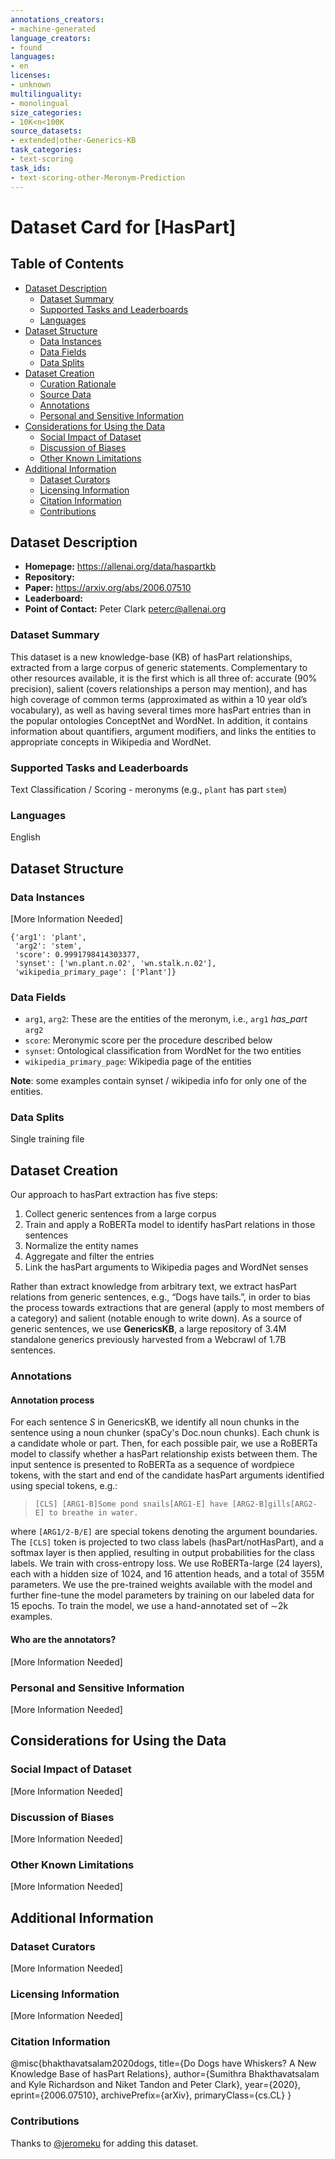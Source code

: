 ```yaml
---
annotations_creators:
- machine-generated
language_creators:
- found
languages:
- en
licenses:
- unknown
multilinguality:
- monolingual
size_categories:
- 10K<n<100K
source_datasets:
- extended|other-Generics-KB
task_categories:
- text-scoring
task_ids:
- text-scoring-other-Meronym-Prediction
---
```


# Dataset Card for [HasPart]

## Table of Contents
- [Dataset Description](#dataset-description)
  - [Dataset Summary](#dataset-summary)
  - [Supported Tasks and Leaderboards](#supported-tasks-and-leaderboards)
  - [Languages](#languages)
- [Dataset Structure](#dataset-structure)
  - [Data Instances](#data-instances)
  - [Data Fields](#data-fields)
  - [Data Splits](#data-splits)
- [Dataset Creation](#dataset-creation)
  - [Curation Rationale](#curation-rationale)
  - [Source Data](#source-data)
  - [Annotations](#annotations)
  - [Personal and Sensitive Information](#personal-and-sensitive-information)
- [Considerations for Using the Data](#considerations-for-using-the-data)
  - [Social Impact of Dataset](#social-impact-of-dataset)
  - [Discussion of Biases](#discussion-of-biases)
  - [Other Known Limitations](#other-known-limitations)
- [Additional Information](#additional-information)
  - [Dataset Curators](#dataset-curators)
  - [Licensing Information](#licensing-information)
  - [Citation Information](#citation-information)
  - [Contributions](#contributions)

## Dataset Description

- **Homepage:** https://allenai.org/data/haspartkb
- **Repository:**
- **Paper:** https://arxiv.org/abs/2006.07510
- **Leaderboard:**
- **Point of Contact:** Peter Clark <peterc@allenai.org>

### Dataset Summary

This dataset is a new knowledge-base (KB) of hasPart relationships, extracted from a large corpus of generic statements. Complementary to other resources available, it is the first which is all three of: accurate (90% precision), salient (covers relationships a person may mention), and has high coverage of common terms (approximated as within a 10 year old’s vocabulary), as well as having several times more hasPart entries than in the popular ontologies ConceptNet and WordNet. In addition, it contains information about quantifiers, argument modifiers, and links the entities to appropriate concepts in Wikipedia and WordNet.

### Supported Tasks and Leaderboards

Text Classification / Scoring - meronyms (e.g., `plant` has part `stem`)

### Languages

English

## Dataset Structure

### Data Instances

[More Information Needed]
```
{'arg1': 'plant',
 'arg2': 'stem',
 'score': 0.9991798414303377,
 'synset': ['wn.plant.n.02', 'wn.stalk.n.02'],
 'wikipedia_primary_page': ['Plant']}

```

### Data Fields

- `arg1`, `arg2`: These are the entities of the meronym, i.e., `arg1` _has\_part_ `arg2`
- `score`: Meronymic score per the procedure described below
- `synset`: Ontological classification from WordNet for the two entities
- `wikipedia_primary_page`: Wikipedia page of the entities

**Note**: some examples contain synset / wikipedia info for only one of the entities.

### Data Splits

Single training file

## Dataset Creation

Our approach to hasPart extraction has five steps:

1. Collect generic sentences from a large corpus
2. Train and apply a RoBERTa model to identify hasPart relations in those sentences
3. Normalize the entity names
4. Aggregate and filter the entries
5. Link the hasPart arguments to Wikipedia pages and WordNet senses

Rather than extract knowledge from arbitrary text, we extract hasPart relations from generic sentences, e.g., “Dogs have tails.”, in order to bias the process towards extractions that are general (apply to most members of a category) and salient (notable enough to write down). As a source of generic sentences, we use **GenericsKB**, a large repository of 3.4M standalone generics previously harvested from a Webcrawl of 1.7B sentences.

### Annotations

#### Annotation process

For each sentence _S_ in GenericsKB, we identify all noun chunks in the sentence using a noun chunker (spaCy's Doc.noun chunks). Each chunk is a candidate whole or part. Then, for each possible pair, we use a RoBERTa model to classify whether a hasPart relationship exists between them. The input sentence is presented to RoBERTa as a sequence of wordpiece tokens, with the start and end of the candidate hasPart arguments identified using special tokens, e.g.:

> `[CLS] [ARG1-B]Some pond snails[ARG1-E] have [ARG2-B]gills[ARG2-E] to
breathe in water.`

where `[ARG1/2-B/E]` are special tokens denoting the argument boundaries. The `[CLS]` token is projected to two class labels (hasPart/notHasPart), and a softmax layer is then applied, resulting in output probabilities for the class labels. We train with cross-entropy loss. We use RoBERTa-large (24 layers), each with a hidden size of 1024, and 16 attention heads, and a total of 355M parameters. We use the pre-trained weights available with the
model and further fine-tune the model parameters by training on our labeled data for 15 epochs. To train the model, we use a hand-annotated set of ∼2k examples.

#### Who are the annotators?

[More Information Needed]

### Personal and Sensitive Information

[More Information Needed]

## Considerations for Using the Data

### Social Impact of Dataset

[More Information Needed]

### Discussion of Biases

[More Information Needed]

### Other Known Limitations

[More Information Needed]

## Additional Information

### Dataset Curators

[More Information Needed]

### Licensing Information

[More Information Needed]

### Citation Information

@misc{bhakthavatsalam2020dogs,
      title={Do Dogs have Whiskers? A New Knowledge Base of hasPart Relations}, 
      author={Sumithra Bhakthavatsalam and Kyle Richardson and Niket Tandon and Peter Clark},
      year={2020},
      eprint={2006.07510},
      archivePrefix={arXiv},
      primaryClass={cs.CL}
}

### Contributions

Thanks to [@jeromeku](https://github.com/jeromeku) for adding this dataset.